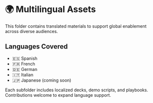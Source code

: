 # 🌍 Multilingual Assets

This folder contains translated materials to support global enablement across diverse audiences.

## Languages Covered
- 🇪🇸 Spanish
- 🇫🇷 French
- 🇩🇪 German
- 🇮🇹 Italian
- 🇯🇵 Japanese (coming soon)

Each subfolder includes localized decks, demo scripts, and playbooks. Contributions welcome to expand language support.
